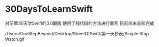 # 30DaysToLearnSwift
对前辈30天学Swift的3.0翻版  使用了纯代码的方法进行重写 目前尚未全部完成


/Users/OneStepBeyond/Desktop/StreetOfSwift/第一天秒表/Simple Stop Watch.gif
